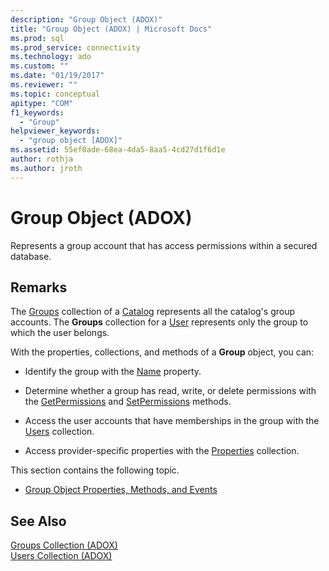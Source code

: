 ```yaml
---
description: "Group Object (ADOX)"
title: "Group Object (ADOX) | Microsoft Docs"
ms.prod: sql
ms.prod_service: connectivity
ms.technology: ado
ms.custom: ""
ms.date: "01/19/2017"
ms.reviewer: ""
ms.topic: conceptual
apitype: "COM"
f1_keywords: 
  - "Group"
helpviewer_keywords: 
  - "group object [ADOX]"
ms.assetid: 55ef0ade-68ea-4da5-8aa5-4cd27d1f6d1e
author: rothja
ms.author: jroth
---
```

# Group Object (ADOX)
Represents a group account that has access permissions within a secured database.  
  
## Remarks  
 The [Groups](./groups-collection-adox.md) collection of a [Catalog](./catalog-object-adox.md) represents all the catalog's group accounts. The **Groups** collection for a [User](./user-object-adox.md) represents only the group to which the user belongs.  
  
 With the properties, collections, and methods of a **Group** object, you can:  
  
-   Identify the group with the [Name](./name-property-adox.md) property.  
  
-   Determine whether a group has read, write, or delete permissions with the [GetPermissions](./getpermissions-method-adox.md) and [SetPermissions](./setpermissions-method-adox.md) methods.  
  
-   Access the user accounts that have memberships in the group with the [Users](./users-collection-adox.md) collection.  
  
-   Access provider-specific properties with the [Properties](../ado-api/properties-collection-ado.md) collection.  
  
 This section contains the following topic.  
  
-   [Group Object Properties, Methods, and Events](./group-object-properties-methods-and-events.md)  
  
## See Also  
 [Groups Collection (ADOX)](./groups-collection-adox.md)   
 [Users Collection (ADOX)](./users-collection-adox.md)